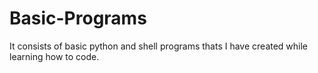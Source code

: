 # Basic-Programs
It consists of basic python and shell programs thats I have created while learning how to code.
